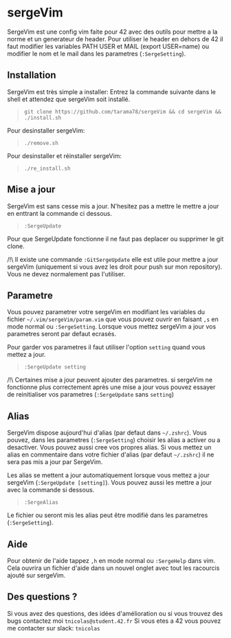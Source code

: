 # sergeVim
SergeVim est une config vim faite pour 42 avec des outils pour mettre a la norme et un generateur de header.
Pour utiliser le header en dehors de 42 il faut modifier les variables PATH USER et MAIL (export USER=name) ou modifier le nom et le mail dans les parametres (`:SergeSetting`).

## Installation
SergeVim est très simple a installer:
Entrez la commande suivante dans le shell et attendez que sergeVim soit installé.
>`git clone https://github.com/tarama78/sergeVim && cd sergeVim && ./install.sh`

Pour desinstaller sergeVim:
>`./remove.sh`

Pour desinstaller et réinstaller sergeVim:
>`./re_install.sh`

## Mise a jour
SergeVim est sans cesse mis a jour. N'hesitez pas a mettre le mettre a jour en enttrant la commande ci dessous.
>`:SergeUpdate`

Pour que SergeUpdate fonctionne il ne faut pas deplacer ou supprimer le git clone.

/!\ Il existe une commande `:GitSergeUpdate` elle est utile pour mettre a jour sergeVim (uniquement si vous avez les droit pour push sur mon repository). Vous ne devez normalement pas l'utiliser.

## Parametre
Vous pouvez parametrer votre sergeVim en modifiant les variables du fichier `~/.vim/sergeVim/param.vim` que vous pouvez ouvrir en faisant `,s` en mode normal ou `:SergeSetting`. Lorsque vous mettez sergeVim a jour vos parametres seront par defaut ecrasés.

Pour garder vos parametres il faut utiliser l'option `setting` quand vous mettez a jour.
>`:SergeUpdate setting`

/!\ Certaines mise a jour peuvent ajouter des parametres. si sergeVim ne fonctionne plus correctement après une mise a jour vous pouvez essayer de reinitialiser vos parametres (`:SergeUpdate` sans `setting`) 

## Alias
SergeVim dispose aujourd'hui d'alias (par defaut dans `~/.zshrc`). Vous pouvez, dans les parametres (`:SergeSetting`) choisir les alias a activer ou a desactiver. Vous pouvez aussi cree vos propres alias. Si vous mettez un alias en commentaire dans votre fichier d'alias (par defaut `~/.zshrc`) il ne sera pas mis a jour par SergeVim.

Les alias se mettent a jour automatiquement lorsque vous mettez a jour sergeVim (`:SergeUpdate [setting]`). Vous pouvez aussi les mettre a jour avec la commande si dessous.
>`:SergeAlias`

Le fichier ou seront mis les alias peut être modifié dans les parametres (`:SergeSetting`).

## Aide
Pour obtenir de l'aide tappez `,h` en mode normal ou `:SergeHelp` dans vim. Cela ouvrira un fichier d'aide dans un nouvel onglet avec tout les racourcis ajouté sur sergeVim.

## Des questions ?
Si vous avez des questions, des idées d'amélioration ou si vous trouvez des bugs contactez moi `tnicolas@student.42.fr`
Si vous etes a 42 vous pouvez me contacter sur slack: `tnicolas`
